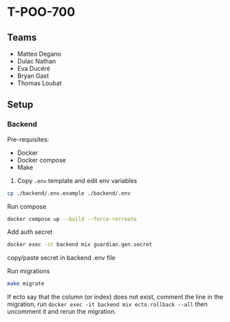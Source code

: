 # T-POO-700

## Teams

- Matteo Degano
- Dulac Nathan
- Eva Ducéré
- Bryan Gast
- Thomas Loubat

## Setup

### Backend

Pre-requisites:

- Docker
- Docker compose
- Make

1. Copy `.env` template and edit env variables

```bash
cp ./backend/.env.example ./backend/.env
```

Run compose

```bash
docker compose up --build --force-recreate
```

Add auth secret

```bash
docker exec -it backend mix guardian.gen.secret
```

copy/paste secret in backend .env file

Run migrations

```bash
make migrate
```

If ecto say that the column (or index) does not exist, comment the line in the migration, run `docker exec -it backend mix ecto.rollback --all` then uncomment it and rerun the migration.
